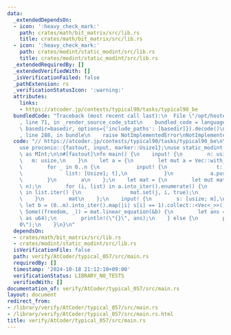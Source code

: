 ```yaml
---
data:
  _extendedDependsOn:
  - icon: ':heavy_check_mark:'
    path: crates/math/bit_matrix/src/lib.rs
    title: crates/math/bit_matrix/src/lib.rs
  - icon: ':heavy_check_mark:'
    path: crates/modint/static_modint/src/lib.rs
    title: crates/modint/static_modint/src/lib.rs
  _extendedRequiredBy: []
  _extendedVerifiedWith: []
  _isVerificationFailed: false
  _pathExtension: rs
  _verificationStatusIcon: ':warning:'
  attributes:
    links:
    - https://atcoder.jp/contests/typical90/tasks/typical90_be
  bundledCode: "Traceback (most recent call last):\n  File \"/opt/hostedtoolcache/Python/3.10.15/x64/lib/python3.10/site-packages/onlinejudge_verify/documentation/build.py\"\
    , line 71, in _render_source_code_stat\n    bundled_code = language.bundle(stat.path,\
    \ basedir=basedir, options={'include_paths': [basedir]}).decode()\n  File \"/opt/hostedtoolcache/Python/3.10.15/x64/lib/python3.10/site-packages/onlinejudge_verify/languages/rust.py\"\
    , line 288, in bundle\n    raise NotImplementedError\nNotImplementedError\n"
  code: "// https://atcoder.jp/contests/typical90/tasks/typical90_be\n\nuse bit_matrix::BitMatrix;\n\
    use proconio::{fastout, input, marker::Usize1};\nuse static_modint::ModInt998244353\
    \ as MInt;\n\n#[fastout]\nfn main() {\n    input! {\n        n: usize,\n     \
    \   m: usize,\n    }\n    let a = {\n        let mut a = Vec::with_capacity(n);\n\
    \        for _ in 0..n {\n            input! {\n                t: usize,\n  \
    \              list: [Usize1; t],\n            }\n            a.push(list);\n\
    \        }\n        a\n    };\n    let mat = {\n        let mut mat = BitMatrix::new(m,\
    \ n);\n        for (i, list) in a.into_iter().enumerate() {\n            for &j\
    \ in list.iter() {\n                mat.set(j, i, true);\n            }\n    \
    \    }\n        mat\n    };\n    input! {\n        s: [usize; m],\n    }\n   \
    \ let b = (0..m).into_iter().map(|i| s[i] == 1).collect::<Vec<_>>();\n    if let\
    \ Some((freedom, _)) = mat.linear_equation(&b) {\n        let ans = MInt::new(2).pow(freedom\
    \ as u64);\n        println!(\"{}\", ans);\n    } else {\n        println!(\"\
    0\");\n    }\n}\n"
  dependsOn:
  - crates/math/bit_matrix/src/lib.rs
  - crates/modint/static_modint/src/lib.rs
  isVerificationFile: false
  path: verify/AtCoder/typical_057/src/main.rs
  requiredBy: []
  timestamp: '2024-10-18 21:12:10+09:00'
  verificationStatus: LIBRARY_NO_TESTS
  verifiedWith: []
documentation_of: verify/AtCoder/typical_057/src/main.rs
layout: document
redirect_from:
- /library/verify/AtCoder/typical_057/src/main.rs
- /library/verify/AtCoder/typical_057/src/main.rs.html
title: verify/AtCoder/typical_057/src/main.rs
---
```


